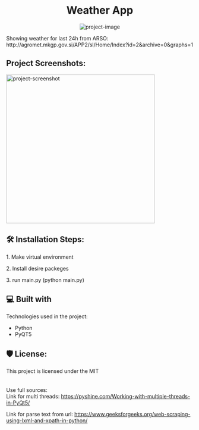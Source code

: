 <h1 align="center" id="title">Weather App</h1>

<p align="center"><img src="https://github.com/DavidTheArduinoFighter/RLS_Weather.git" alt="project-image"></p>

<p id="description">Showing weather for last 24h from ARSO: http://agromet.mkgp.gov.si/APP2/sl/Home/Index?id=2&amp;archive=0&amp;graphs=1</p>

<h2>Project Screenshots:</h2>

<img src="https://paste.pics/OWL14" alt="project-screenshot" width="400" height="400/">

<h2>🛠️ Installation Steps:</h2>

<p>1. Make virtual environment</p>

<p>2. Install desire packeges</p>

<p>3. run main.py (python main.py)</p>

  
  
<h2>💻 Built with</h2>

Technologies used in the project:

*   Python
*   PyQT5

<h2>🛡️ License:</h2>

This project is licensed under the MIT
<br>
<br>
<br>
Use full sources:
<br>
Link for multi threads:
https://pyshine.com/Working-with-multiple-threads-in-PyQt5/

Link for parse text from url:
https://www.geeksforgeeks.org/web-scraping-using-lxml-and-xpath-in-python/
